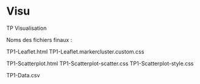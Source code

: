 # Visu
TP Visualisation

Noms des fichiers finaux :

TP1-Leaflet.html
TP1-Leaflet.markercluster.custom.css

TP1-Scatterplot.html
TP1-Scatterplot-scatter.css
TP1-Scatterplot-style.css

TP1-Data.csv
